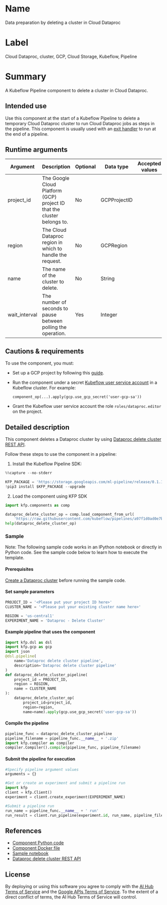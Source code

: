 
# Name

Data preparation by deleting a cluster in Cloud Dataproc

# Label
Cloud Dataproc, cluster, GCP, Cloud Storage, Kubeflow, Pipeline


# Summary
A Kubeflow Pipeline component to delete a cluster in Cloud Dataproc.

## Intended use
Use this component at the start of a Kubeflow Pipeline to delete a temporary Cloud Dataproc cluster 
to run Cloud Dataproc jobs as steps in the pipeline. This component is usually used with an 
[exit handler](https://github.com/kubeflow/pipelines/blob/master/samples/core/exit_handler/exit_handler.py) to run at the end of a pipeline.


## Runtime arguments
| Argument | Description | Optional | Data type | Accepted values | Default |
|----------|-------------|----------|-----------|-----------------|---------|
| project_id | The Google Cloud Platform (GCP) project ID that the cluster belongs to. | No | GCPProjectID |  |  |
| region | The Cloud Dataproc region in which to handle the request. | No | GCPRegion |  |  |
| name | The name of the cluster to delete. | No | String |  |  |
| wait_interval | The number of seconds to pause between polling the operation. | Yes | Integer |  | 30 |


## Cautions & requirements
To use the component, you must:
*   Set up a GCP project by following this [guide](https://cloud.google.com/dataproc/docs/guides/setup-project).
*   Run the component under a secret [Kubeflow user service account](https://www.kubeflow.org/docs/started/getting-started-gke/#gcp-service-accounts) in a Kubeflow cluster. For example:

    ```
    component_op(...).apply(gcp.use_gcp_secret('user-gcp-sa'))
    ```
*   Grant the Kubeflow user service account the role `roles/dataproc.editor` on the project.

## Detailed description
This component deletes a Dataproc cluster by using [Dataproc delete cluster REST API](https://cloud.google.com/dataproc/docs/reference/rest/v1/projects.regions.clusters/delete).

Follow these steps to use the component in a pipeline:
1.  Install the Kubeflow Pipeline SDK:


```python
%%capture --no-stderr

KFP_PACKAGE = 'https://storage.googleapis.com/ml-pipeline/release/0.1.14/kfp.tar.gz'
!pip3 install $KFP_PACKAGE --upgrade
```

2. Load the component using KFP SDK


```python
import kfp.components as comp

dataproc_delete_cluster_op = comp.load_component_from_url(
    'https://raw.githubusercontent.com/kubeflow/pipelines/a97f1d0ad0e7b92203f35c5b0b9af3a314952e05/components/gcp/dataproc/delete_cluster/component.yaml')
help(dataproc_delete_cluster_op)
```

### Sample

Note: The following sample code works in an IPython notebook or directly in Python code. See the sample code below to learn how to execute the template.

#### Prerequisites

[Create a Dataproc cluster](https://cloud.google.com/dataproc/docs/guides/create-cluster) before running the sample code.

#### Set sample parameters


```python
PROJECT_ID = '<Please put your project ID here>'
CLUSTER_NAME = '<Please put your existing cluster name here>'

REGION = 'us-central1'
EXPERIMENT_NAME = 'Dataproc - Delete Cluster'
```

#### Example pipeline that uses the component


```python
import kfp.dsl as dsl
import kfp.gcp as gcp
import json
@dsl.pipeline(
    name='Dataproc delete cluster pipeline',
    description='Dataproc delete cluster pipeline'
)
def dataproc_delete_cluster_pipeline(
    project_id = PROJECT_ID, 
    region = REGION,
    name = CLUSTER_NAME
):
    dataproc_delete_cluster_op(
        project_id=project_id, 
        region=region, 
        name=name).apply(gcp.use_gcp_secret('user-gcp-sa'))
```

#### Compile the pipeline


```python
pipeline_func = dataproc_delete_cluster_pipeline
pipeline_filename = pipeline_func.__name__ + '.zip'
import kfp.compiler as compiler
compiler.Compiler().compile(pipeline_func, pipeline_filename)
```

#### Submit the pipeline for execution


```python
#Specify pipeline argument values
arguments = {}

#Get or create an experiment and submit a pipeline run
import kfp
client = kfp.Client()
experiment = client.create_experiment(EXPERIMENT_NAME)

#Submit a pipeline run
run_name = pipeline_func.__name__ + ' run'
run_result = client.run_pipeline(experiment.id, run_name, pipeline_filename, arguments)
```

## References

*   [Component Python code](https://github.com/kubeflow/pipelines/blob/master/components/gcp/container/component_sdk/python/kfp_component/google/dataproc/_delete_cluster.py)
*   [Component Docker file](https://github.com/kubeflow/pipelines/blob/master/components/gcp/container/Dockerfile)
*   [Sample notebook](https://github.com/kubeflow/pipelines/blob/master/components/gcp/dataproc/delete_cluster/sample.ipynb)
*   [Dataproc delete cluster REST API](https://cloud.google.com/dataproc/docs/reference/rest/v1/projects.regions.clusters/delete)


## License
By deploying or using this software you agree to comply with the [AI Hub Terms of Service](https://aihub.cloud.google.com/u/0/aihub-tos) and the [Google APIs Terms of Service](https://developers.google.com/terms/). To the extent of a direct conflict of terms, the AI Hub Terms of Service will control.
